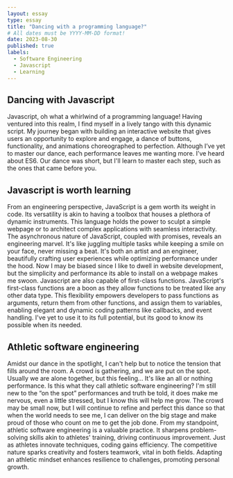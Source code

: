 ```yaml
---
layout: essay
type: essay
title: "Dancing with a programming language?"
# All dates must be YYYY-MM-DD format!
date: 2023-08-30
published: true
labels:
  - Software Engineering
  - Javascript
  - Learning
---
```


## Dancing with Javascript

Javascript, oh what a whirlwind of a programming language! Having ventured into this realm, I find myself in a lively tango with this dynamic script. My journey began with building an interactive website that gives users an opportunity to explore and engage, a dance of buttons, functionality, and animations choreographed to perfection. Although I’ve yet to master our dance, each performance leaves me wanting more. I’ve heard about ES6. Our dance was short, but I'll learn to master each step, such as the ones that came before you.

## Javascript is worth learning

From an engineering perspective, JavaScript is a gem worth its weight in code. Its versatility is akin to having a toolbox that houses a plethora of dynamic instruments. This language holds the power to sculpt a simple webpage or to architect complex applications with seamless interactivity. The asynchronous nature of JavaScript, coupled with promises, reveals an engineering marvel. It's like juggling multiple tasks while keeping a smile on your face, never missing a beat. It's both an artist and an engineer, beautifully crafting user experiences while optimizing performance under the hood. Now I may be biased since I like to dwell in website development, but the simplicity and performance its able to install on a webpage makes me swoon. Javascript are also capable of first-class functions. JavaScript's first-class functions are a boon as they allow functions to be treated like any other data type. This flexibility empowers developers to pass functions as arguments, return them from other functions, and assign them to variables, enabling elegant and dynamic coding patterns like callbacks, and event handling. I've yet to use it to its full potential, but its good to know its possible when its needed.

## Athletic software engineering

Amidst our dance in the spotlight, I can't help but to notice the tension that fills around the room. A crowd is gathering, and we are put on the spot. Usually we are alone together, but this feeling… It's like an all or nothing performance. Is this what they call athletic software engineering? I'm still new to the “on the spot” performances and truth be told, it does make me nervous, even a little stressed, but I know this will help me grow. The crowd may be small now, but I will continue to refine and perfect this dance so that when the world needs to see me, I can deliver on the big stage and make proud of those who count on me to get the job done. From my standpoint, athletic software engineering is a valuable practice. It sharpens problem-solving skills akin to athletes' training, driving continuous improvement. Just as athletes innovate techniques, coding gains efficiency. The competitive nature sparks creativity and fosters teamwork, vital in both fields. Adapting an athletic mindset enhances resilience to challenges, promoting personal growth.
